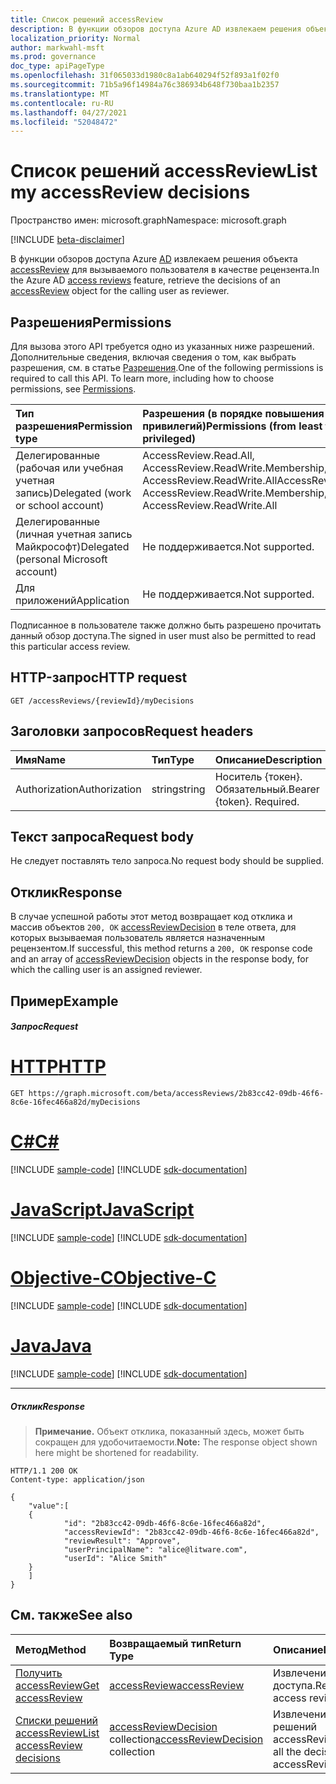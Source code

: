 ```yaml
---
title: Список решений accessReview
description: В функции обзоров доступа Azure AD извлекаем решения объекта accessReview для вызываемого пользователя в качестве рецензента.
localization_priority: Normal
author: markwahl-msft
ms.prod: governance
doc_type: apiPageType
ms.openlocfilehash: 31f065033d1980c8a1ab640294f52f893a1f02f0
ms.sourcegitcommit: 71b5a96f14984a76c386934b648f730baa1b2357
ms.translationtype: MT
ms.contentlocale: ru-RU
ms.lasthandoff: 04/27/2021
ms.locfileid: "52048472"
---
```

# <a name="list-my-accessreview-decisions"></a><span data-ttu-id="006b6-103">Список решений accessReview</span><span class="sxs-lookup"><span data-stu-id="006b6-103">List my accessReview decisions</span></span>

<span data-ttu-id="006b6-104">Пространство имен: microsoft.graph</span><span class="sxs-lookup"><span data-stu-id="006b6-104">Namespace: microsoft.graph</span></span>

[!INCLUDE [beta-disclaimer](../../includes/beta-disclaimer.md)]

<span data-ttu-id="006b6-105">В функции обзоров доступа Azure [AD](../resources/accessreviews-root.md) извлекаем решения объекта [accessReview](../resources/accessreview.md) для вызываемого пользователя в качестве рецензента.</span><span class="sxs-lookup"><span data-stu-id="006b6-105">In the Azure AD [access reviews](../resources/accessreviews-root.md) feature, retrieve the decisions of an [accessReview](../resources/accessreview.md) object for the calling user as reviewer.</span></span>
## <a name="permissions"></a><span data-ttu-id="006b6-106">Разрешения</span><span class="sxs-lookup"><span data-stu-id="006b6-106">Permissions</span></span>
<span data-ttu-id="006b6-p101">Для вызова этого API требуется одно из указанных ниже разрешений. Дополнительные сведения, включая сведения о том, как выбрать разрешения, см. в статье [Разрешения](/graph/permissions-reference).</span><span class="sxs-lookup"><span data-stu-id="006b6-p101">One of the following permissions is required to call this API. To learn more, including how to choose permissions, see [Permissions](/graph/permissions-reference).</span></span>

|<span data-ttu-id="006b6-109">Тип разрешения</span><span class="sxs-lookup"><span data-stu-id="006b6-109">Permission type</span></span>                        | <span data-ttu-id="006b6-110">Разрешения (в порядке повышения привилегий)</span><span class="sxs-lookup"><span data-stu-id="006b6-110">Permissions (from least to most privileged)</span></span>              |
|:--------------------------------------|:---------------------------------------------------------|
|<span data-ttu-id="006b6-111">Делегированные (рабочая или учебная учетная запись)</span><span class="sxs-lookup"><span data-stu-id="006b6-111">Delegated (work or school account)</span></span>     | <span data-ttu-id="006b6-112">AccessReview.Read.All, AccessReview.ReadWrite.Membership, AccessReview.ReadWrite.All</span><span class="sxs-lookup"><span data-stu-id="006b6-112">AccessReview.Read.All, AccessReview.ReadWrite.Membership, AccessReview.ReadWrite.All</span></span>   |
|<span data-ttu-id="006b6-113">Делегированные (личная учетная запись Майкрософт)</span><span class="sxs-lookup"><span data-stu-id="006b6-113">Delegated (personal Microsoft account)</span></span> | <span data-ttu-id="006b6-114">Не поддерживается.</span><span class="sxs-lookup"><span data-stu-id="006b6-114">Not supported.</span></span> |
|<span data-ttu-id="006b6-115">Для приложений</span><span class="sxs-lookup"><span data-stu-id="006b6-115">Application</span></span>                            | <span data-ttu-id="006b6-116">Не поддерживается.</span><span class="sxs-lookup"><span data-stu-id="006b6-116">Not supported.</span></span> |

<span data-ttu-id="006b6-117">Подписанное в пользователе также должно быть разрешено прочитать данный обзор доступа.</span><span class="sxs-lookup"><span data-stu-id="006b6-117">The signed in user must also be permitted to read this particular access review.</span></span>

## <a name="http-request"></a><span data-ttu-id="006b6-118">HTTP-запрос</span><span class="sxs-lookup"><span data-stu-id="006b6-118">HTTP request</span></span>
<!-- { "blockType": "ignored" } -->
```http
GET /accessReviews/{reviewId}/myDecisions
```
## <a name="request-headers"></a><span data-ttu-id="006b6-119">Заголовки запросов</span><span class="sxs-lookup"><span data-stu-id="006b6-119">Request headers</span></span>
| <span data-ttu-id="006b6-120">Имя</span><span class="sxs-lookup"><span data-stu-id="006b6-120">Name</span></span>         | <span data-ttu-id="006b6-121">Тип</span><span class="sxs-lookup"><span data-stu-id="006b6-121">Type</span></span>        | <span data-ttu-id="006b6-122">Описание</span><span class="sxs-lookup"><span data-stu-id="006b6-122">Description</span></span> |
|:-------------|:------------|:------------|
| <span data-ttu-id="006b6-123">Authorization</span><span class="sxs-lookup"><span data-stu-id="006b6-123">Authorization</span></span> | <span data-ttu-id="006b6-124">string</span><span class="sxs-lookup"><span data-stu-id="006b6-124">string</span></span> | <span data-ttu-id="006b6-p102">Носитель \{токен\}. Обязательный.</span><span class="sxs-lookup"><span data-stu-id="006b6-p102">Bearer \{token\}. Required.</span></span> |

## <a name="request-body"></a><span data-ttu-id="006b6-127">Текст запроса</span><span class="sxs-lookup"><span data-stu-id="006b6-127">Request body</span></span>
<span data-ttu-id="006b6-128">Не следует поставлять тело запроса.</span><span class="sxs-lookup"><span data-stu-id="006b6-128">No request body should be supplied.</span></span>

## <a name="response"></a><span data-ttu-id="006b6-129">Отклик</span><span class="sxs-lookup"><span data-stu-id="006b6-129">Response</span></span>
<span data-ttu-id="006b6-130">В случае успешной работы этот метод возвращает код отклика и массив объектов `200, OK` [accessReviewDecision](../resources/accessreviewdecision.md) в теле ответа, для которых вызываемая пользователь является назначенным рецензентом.</span><span class="sxs-lookup"><span data-stu-id="006b6-130">If successful, this method returns a `200, OK` response code and an array of [accessReviewDecision](../resources/accessreviewdecision.md) objects in the response body, for which the calling user is an assigned reviewer.</span></span>

## <a name="example"></a><span data-ttu-id="006b6-131">Пример</span><span class="sxs-lookup"><span data-stu-id="006b6-131">Example</span></span>
##### <a name="request"></a><span data-ttu-id="006b6-132">Запрос</span><span class="sxs-lookup"><span data-stu-id="006b6-132">Request</span></span>


# <a name="http"></a>[<span data-ttu-id="006b6-133">HTTP</span><span class="sxs-lookup"><span data-stu-id="006b6-133">HTTP</span></span>](#tab/http)
<!-- {
  "blockType": "request",
  "name": "get_accessReview_decisions_2"
}-->
```msgraph-interactive
GET https://graph.microsoft.com/beta/accessReviews/2b83cc42-09db-46f6-8c6e-16fec466a82d/myDecisions
```
# <a name="c"></a>[<span data-ttu-id="006b6-134">C#</span><span class="sxs-lookup"><span data-stu-id="006b6-134">C#</span></span>](#tab/csharp)
[!INCLUDE [sample-code](../includes/snippets/csharp/get-accessreview-decisions-2-csharp-snippets.md)]
[!INCLUDE [sdk-documentation](../includes/snippets/snippets-sdk-documentation-link.md)]

# <a name="javascript"></a>[<span data-ttu-id="006b6-135">JavaScript</span><span class="sxs-lookup"><span data-stu-id="006b6-135">JavaScript</span></span>](#tab/javascript)
[!INCLUDE [sample-code](../includes/snippets/javascript/get-accessreview-decisions-2-javascript-snippets.md)]
[!INCLUDE [sdk-documentation](../includes/snippets/snippets-sdk-documentation-link.md)]

# <a name="objective-c"></a>[<span data-ttu-id="006b6-136">Objective-C</span><span class="sxs-lookup"><span data-stu-id="006b6-136">Objective-C</span></span>](#tab/objc)
[!INCLUDE [sample-code](../includes/snippets/objc/get-accessreview-decisions-2-objc-snippets.md)]
[!INCLUDE [sdk-documentation](../includes/snippets/snippets-sdk-documentation-link.md)]

# <a name="java"></a>[<span data-ttu-id="006b6-137">Java</span><span class="sxs-lookup"><span data-stu-id="006b6-137">Java</span></span>](#tab/java)
[!INCLUDE [sample-code](../includes/snippets/java/get-accessreview-decisions-2-java-snippets.md)]
[!INCLUDE [sdk-documentation](../includes/snippets/snippets-sdk-documentation-link.md)]

---


##### <a name="response"></a><span data-ttu-id="006b6-138">Отклик</span><span class="sxs-lookup"><span data-stu-id="006b6-138">Response</span></span>
><span data-ttu-id="006b6-139">**Примечание.** Объект отклика, показанный здесь, может быть сокращен для удобочитаемости.</span><span class="sxs-lookup"><span data-stu-id="006b6-139">**Note:** The response object shown here might be shortened for readability.</span></span>
<!-- {
  "blockType": "response",
  "truncated": true,
  "@odata.type": "microsoft.graph.accessReviewDecision",
  "isCollection": "true"
} -->
```http
HTTP/1.1 200 OK
Content-type: application/json

{
    "value":[
    {
            "id": "2b83cc42-09db-46f6-8c6e-16fec466a82d",
            "accessReviewId": "2b83cc42-09db-46f6-8c6e-16fec466a82d",
            "reviewResult": "Approve",
            "userPrincipalName": "alice@litware.com",
            "userId": "Alice Smith"
    }
    ]
}
```

## <a name="see-also"></a><span data-ttu-id="006b6-140">См. также</span><span class="sxs-lookup"><span data-stu-id="006b6-140">See also</span></span>

| <span data-ttu-id="006b6-141">Метод</span><span class="sxs-lookup"><span data-stu-id="006b6-141">Method</span></span>           | <span data-ttu-id="006b6-142">Возвращаемый тип</span><span class="sxs-lookup"><span data-stu-id="006b6-142">Return Type</span></span>    |<span data-ttu-id="006b6-143">Описание</span><span class="sxs-lookup"><span data-stu-id="006b6-143">Description</span></span>|
|:---------------|:--------|:----------|
|[<span data-ttu-id="006b6-144">Получить accessReview</span><span class="sxs-lookup"><span data-stu-id="006b6-144">Get accessReview</span></span>](accessreview-get.md) |  [<span data-ttu-id="006b6-145">accessReview</span><span class="sxs-lookup"><span data-stu-id="006b6-145">accessReview</span></span>](../resources/accessreview.md) |  <span data-ttu-id="006b6-146">Извлечение обзора доступа.</span><span class="sxs-lookup"><span data-stu-id="006b6-146">Retrieve an access review.</span></span> |
|[<span data-ttu-id="006b6-147">Списки решений accessReview</span><span class="sxs-lookup"><span data-stu-id="006b6-147">List accessReview decisions</span></span>](accessreview-listdecisions.md) |     <span data-ttu-id="006b6-148">[accessReviewDecision](../resources/accessreviewdecision.md) collection</span><span class="sxs-lookup"><span data-stu-id="006b6-148">[accessReviewDecision](../resources/accessreviewdecision.md) collection</span></span>|    <span data-ttu-id="006b6-149">Извлечение всех решений accessReview.</span><span class="sxs-lookup"><span data-stu-id="006b6-149">Retrieve all the decisions of an accessReview.</span></span>|


<!--
{
  "type": "#page.annotation",
  "description": "Get accessReview decisions",
  "keywords": "",
  "section": "documentation",
  "tocPath": "",
  "suppressions": [
  ]
}
-->


